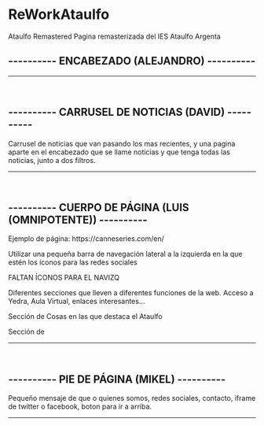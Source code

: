 # ReWorkAtaulfo
Ataulfo Remastered
Pagina remasterizada del IES Ataulfo Argenta

<h2>---------- ENCABEZADO (ALEJANDRO) ----------</h2>
<p></p>
<hr>
<br>

<h2>---------- CARRUSEL DE NOTICIAS (DAVID) ----------</h2>
<p>Carrusel de noticias que van pasando los mas recientes, y una pagina aparte en el encabezado que se llame noticias y que tenga todas las noticias, junto a dos filtros.</p>
<hr>
<br>

<h2>---------- CUERPO DE PÁGINA (LUIS (OMNIPOTENTE)) ----------</h2>
<p>Ejemplo de página: <a>https://canneseries.com/en/</a></p>
<p>Utilizar una pequeña barra de navegación lateral a la izquierda en la que estén los íconos para las redes sociales</p>
<p>FALTAN ÍCONOS PARA EL NAVIZQ</p>
<p>Diferentes secciones que lleven a diferentes funciones de la web. Acceso a Yedra, Aula Virtual, enlaces interesantes...</p>
<p>Sección de Cosas en las que destaca el Ataulfo</p>
<p>Sección de </p>
<hr>
<br>

<h2>---------- PIE DE PÁGINA (MIKEL) ----------</h2>
<p>Pequeño mensaje de que o quienes somos, redes sociales, contacto, iframe de twitter o facebook, boton para ir a arriba. </p>
<hr>
